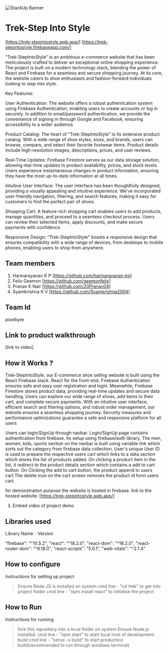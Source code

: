 ![StackUp Banner]([https://tinkerhub.frappe.cloud/files/stackup%20banner.jpeg])
# Trek-Step Into Style

[https://trek-stepintostyle.web.app/]
[https://trek-stepintostyle.firebaseapp.com/]

"Trek-StepIntoStyle" is an ambitious e-commerce website that has been meticulously crafted to deliver an exceptional online shopping experience. The project is built on a modern technology stack, blending the power of React and Firebase for a seamless and secure shopping journey. At its core, the website caters to shoe enthusiasts and fashion-forward individuals looking to step into style.

Key Features:

User Authentication: The website offers a robust authentication system using Firebase Authentication, enabling users to create accounts or log in securely. In addition to email/password authentication, we provide the convenience of signing in through Google and Facebook, ensuring accessibility to a wider audience.

Product Catalog: The heart of "Trek-StepIntoStyle" is its extensive product catalog. With a wide range of shoe styles, sizes, and brands, users can browse, compare, and select their favorite footwear items. Product details include high-resolution images, descriptions, prices, and user reviews.

Real-Time Updates: Firebase Firestore serves as our data storage solution, allowing real-time updates to product availability, prices, and stock levels. Users experience instantaneous changes in product information, ensuring they have the most up-to-date information at all times.

Intuitive User Interface: The user interface has been thoughtfully designed, providing a visually appealing and intuitive experience. We've incorporated user-friendly navigation, filtering, and search features, making it easy for customers to find the perfect pair of shoes.

Shopping Cart: A feature-rich shopping cart enables users to add products, manage quantities, and proceed to a seamless checkout process. Users can review their selected items, apply discounts, and make secure payments with confidence.

Responsive Design: "Trek-StepIntoStyle" boasts a responsive design that ensures compatibility with a wide range of devices, from desktops to mobile phones, enabling users to shop from anywhere.

## Team members
1. Harinarayanan K P [https://github.com/harinarayanan-kp]
2. Felix Geemon [https://github.com/geemonfelix]
3. Pranav K Nair [https://github.com/20Pranav04]
4. Syamkrishna K V [https://github.com/Syamkrishna2004]

## Team Id
pixelbyte
## Link to product walkthrough
[link to video]
## How it Works ?
  Trek-StepIntoStyle, our E-commerce shoe selling website is built using the React Firebase stack. React for the front-end, Firebase Authentication ensures safe and easy user registration and login. Meanwhile, Firebase Firestore stores product data, providing real-time updates and secure data handling. Users can explore our wide range of shoes, add items to their cart, and complete secure payments. With an intuitive user interface, efficient search and filtering options, and robust order management, our website ensures a seamless shopping journey. Security measures and performance optimizations guarantee a safe and responsive platform for all users
  
  Users can login/SignUp through navbar. Login/SignUp page contains authentication from firebase. Its setup using firebase/auth library. The men, women, kids, sports section on the navbar is built using variable link which sorts out the category from firebase data collection. User's unique User ID is used to prepare the respective users cart which links to a data section which stores the list of products added. On clicking a product item in the list, it redirect to the product details section which contains a add to cart button. On Clicking the add to cart button, the product append to users cart.The delete icon on the cart screen removes the product id form users cart.

for demonstration purpose the website is hosted in firebase.
link to the hosted website:  [https://trek-stepintostyle.web.app/]
  
3. Embed video of project demo
## Libraries used
Library Name - Version

"firebase": "^10.5.2",
"react": "^18.2.0",
"react-dom": "^18.2.0",
"react-router-dom": "^6.18.0",
"react-scripts": "5.0.1",
"web-vitals": "^2.1.4"

## How to configure
Instructions for setting up project
> Ensure Node.JS is installed on system
> cmd line - "cd trek" to get into project folder
> cmd line - "npm install react" to initialise the project

## How to Run
Instructions for running
> fork this repository into a local folder on system
> Ensure Node.js installed.
> cmd line - "npm start" to start local host of development build
> cmd line - "serve -s build" to start production build(recommended to run through windows terminal)
